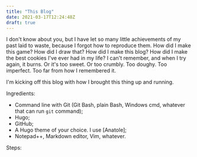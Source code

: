 ```yaml
---
title: "This Blog"
date: 2021-03-17T12:24:48Z
draft: true
---
```


I don't know about you, but I have let so many little achievements of my past laid to waste, because I forgot how to reproduce them. How did I make this game? How did I draw that? How did I make this blog? How did I make the best cookies I've ever had in my life? I can't remember, and when I try again, it burns. Or it's too sweet. Or too crumbly. Too doughy. Too imperfect. Too far from how I remembered it.

I'm kicking off this blog with how I brought this thing up and running.

Ingredients:
- Command line with Git (Git Bash, plain Bash, Windows cmd, whatever that can run `git` command);
- Hugo;
- GitHub;
- A Hugo theme of your choice. I use [Anatole];
- Notepad++, Markdown editor, Vim, whatever.

Steps: